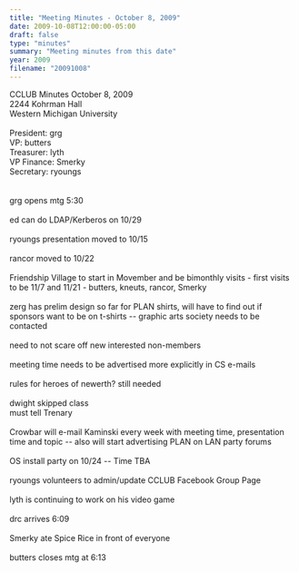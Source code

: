 ```yaml
---
title: "Meeting Minutes - October 8, 2009"
date: 2009-10-08T12:00:00-05:00
draft: false
type: "minutes"
summary: "Meeting minutes from this date"
year: 2009
filename: "20091008"
---
```


CCLUB Minutes October 8, 2009<br />
2244 Kohrman Hall<br />
Western Michigan University<br />
<br />
President: grg<br />
VP: butters<br />
Treasurer: lyth<br />
VP Finance: Smerky<br />
Secretary: ryoungs<br />
<br />
<br />
grg opens mtg 5:30<br />
<br />
ed can do LDAP/Kerberos on 10/29<br />
<br />
ryoungs presentation moved to 10/15<br />
<br />
rancor moved to 10/22<br />
<br />
Friendship Village to start in Movember and be bimonthly visits - first visits to be 11/7 and 11/21 - butters, kneuts, rancor, Smerky<br />
<br />
zerg has prelim design so far for PLAN shirts, will have to find out if sponsors want to be on t-shirts -- graphic arts society needs to be contacted<br />
<br />
need to not scare off new interested non-members<br />
<br />
meeting time needs to be advertised more explicitly in CS e-mails<br />
<br />
rules for heroes of newerth?  still needed<br />
<br />
dwight skipped class<br />
    must tell Trenary<br />
<br />
Crowbar will e-mail Kaminski every week with meeting time, presentation time and topic -- also will start advertising PLAN on LAN party forums<br />
<br />
OS install party on 10/24 -- Time TBA<br />
<br />
ryoungs volunteers to admin/update CCLUB Facebook Group Page<br />
<br />
lyth is continuing to work on his video game<br />
<br />
drc arrives 6:09<br />
<br />
Smerky ate Spice Rice in front of everyone<br />
<br />
butters closes mtg at 6:13
